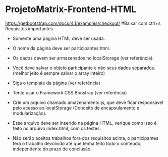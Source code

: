# ProjetoMatrix-Frontend-HTML
https://getbootstrap.com/docs/4.1/examples/checkout/
#Baixar com ctrl+s
Requisitos importantes
- Somente uma página HTML deve ser usada.
- O nome da página deve ser participantes.html.
- Os dados devem ser armazenados no localStorage (ver referência).
- Você deve salvar o objeto participante e não seus dados separados. (melhor jeito é sempre salvar o array inteiro)
- Siga o template da página (ver referência)
- Tente usar o Framework CSS Boostrap (ver referência)
- Crie um arquivo chamado amazenamento.js, que deve ficar responsavel pelo acesso ao localStorage (Conceito de encapsulamento e modularização). 
- Esse arquivo deve ser inserido na página HTML, verique como isso é feito no arquivo index.html, com os testes.

- Não serão aceitos trabalhos fora dos requisitos acima, o participantes terá o trabalho devolvido até que tenha feito todo o conteúdo, independente do prazo de conclusão.